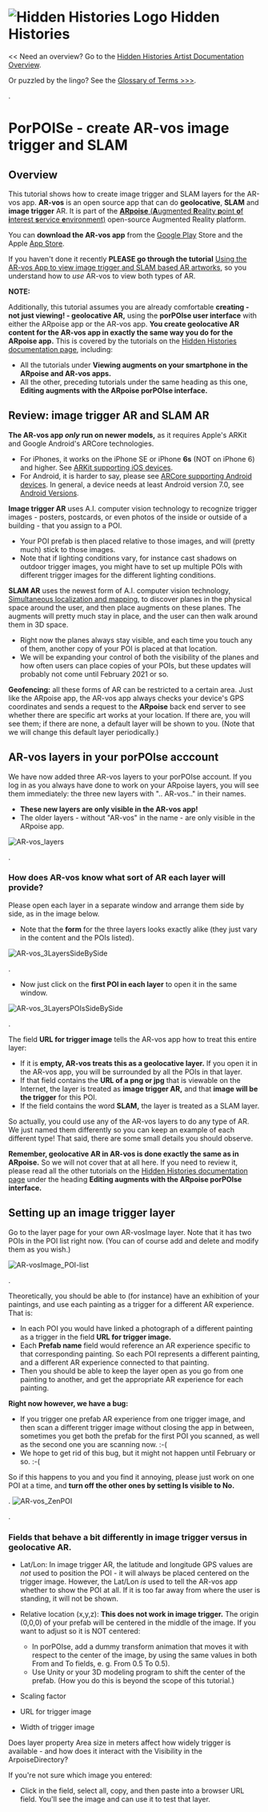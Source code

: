 # ![Hidden Histories Logo](images/hiddenhistories-logo.png) Hidden Histories
<< Need an overview? Go to the [Hidden Histories Artist Documentation Overview](http://hiddenhistoriesjtown.org/documentation).

Or puzzled by the lingo? See the [Glossary of Terms >>>](https://github.com/Hidden-Histories/Public-Resources/blob/master/documentation/ARpoiseGlossary.md#-hidden-histories-artists).

.

# PorPOISe - create AR-vos image trigger and SLAM

## Overview

This tutorial shows how to create image trigger and SLAM layers for the AR-vos app. **AR-vos** is an open source app that can do **geolocative**, **SLAM** and **image trigger** AR. It is part of the [**ARpoise** (**A**ugmented **R**eality **p**oint **o**f **i**nterest **s**ervice **e**nvironment)](http://arpoise.com/) open-source Augmented Reality platform.

You can **download the AR-vos app** from the [Google Play](https://play.google.com/store/apps/details?id=com.arpoise.ARvos) Store and the Apple [App Store](https://apps.apple.com/us/app/ar-vos/id1483218444). 

If you haven't done it recently **PLEASE go through the tutorial** [Using the AR-vos App to view image trigger and SLAM based AR artworks](https://github.com/Hidden-Histories/Public-Resources/blob/master/documentation/UsingAR-vosApp.md#-hidden-histories), so you understand how to *use* AR-vos to view both types of AR.

**NOTE:** 

Additionally, this tutorial assumes you are already comfortable **creating - not just viewing! - geolocative AR,** using the **porPOIse user interface** with either the ARpoise app or the AR-vos app. **You create geolocative AR content for the AR-vos app in exactly the same way you do for the ARpoise app.** This is covered by the tutorials on the [Hidden Histories documentation page](http://hiddenhistoriesjtown.org/documentation/), including:
- All the tutorials under **Viewing augments on your smartphone in the ARpoise and AR-vos apps.** 
- All the other, preceding tutorials under the same heading as this one, **Editing augments with the ARpoise porPOIse interface.**

## Review: image trigger AR and SLAM AR

**The AR-vos app *only* run on newer models,** as it requires Apple's ARKit and Google Android's ARCore technologies.
  - For iPhones, it works on the iPhone SE or iPhone **6s** (NOT on iPhone 6) and higher. See [ARKit supporting iOS devices](https://developer.apple.com/library/archive/documentation/DeviceInformation/Reference/iOSDeviceCompatibility/DeviceCompatibilityMatrix/DeviceCompatibilityMatrix.html).
  - For Android, it is harder to say, please see [ARCore supporting Android devices](https://developers.google.com/ar/discover/supported-devices). In general, a device needs at least Android version 7.0, see [Android Versions](https://source.android.com/setup/start/build-numbers).
  
**Image trigger AR** uses A.I. computer vision technology to recognize trigger images - posters, postcards, or even photos of the inside or outside of a building - that you assign to a POI.
- Your POI prefab is then placed relative to those images, and will (pretty much) stick to those images. 
- Note that if lighting conditions vary, for instance cast shadows on outdoor trigger images, you might have to set up multiple POIs with different trigger images for the different lighting conditions.

**SLAM AR** uses the newest form of A.I. computer vision technology, [Simultaneous localization and mapping](https://en.wikipedia.org/wiki/Simultaneous_localization_and_mapping), to discover planes in the physical space around the user, and then place augments on these planes. The augments will pretty much stay in place, and the user can then walk around them in 3D space.
- Right now the planes always stay visible, and each time you touch any of them, another copy of your POI is placed at that location.
- We will be expanding your control of both the visibility of the planes and how often users can place copies of your POIs, but these updates will probably not come until February 2021 or so.
   
**Geofencing:** all these forms of AR can be restricted to a certain area. Just like the ARpoise app, the AR-vos app always checks your device's GPS coordinates and sends a request to the **ARpoise** back end server to see whether there are specific art works at your location. If there are, you will see them; if there are none, a default layer will be shown to you. (Note that we will change this default layer periodically.)

## AR-vos layers in your porPOIse acccount

We have now added three AR-vos layers to your porPOIse account. If you log in as you always have done to work on your ARpoise layers, you will see them immediately: the three new layers with ".. AR-vos.." in their names.
- **These new layers are **only** visible in the AR-vos app!**
- The older layers - without "AR-vos" in the name - are only visible in the ARpoise app.

![AR-vos_layers](images/AR-vos_layers.png)

.
### How does AR-vos know what sort of AR each layer will provide?

Please open each layer in a separate window and arrange them side by side, as in the image below.
- Note that the **form** for the three layers looks exactly alike (they just vary in the content and the POIs listed).

![AR-vos_3LayersSideBySide](images/AR-vos_3LayersSideBySide.png)

.

- Now just click on the **first POI in each layer** to open it in the same window.

![AR-vos_3LayersPOIsSideBySide](images/AR-vos_3LayersPOIsSideBySide.png)

.

The field **URL for trigger image** tells the AR-vos app how to treat this entire layer:
- If it is **empty, AR-vos treats this as a geolocative layer.** If you open it in the AR-vos app, you will be surrounded by all the POIs in that layer.
- If that field contains the **URL of a png or jpg** that is viewable on the Internet, the layer is treated as **image trigger AR,** and that **image will be the trigger** for this POI.
- If the field contains the word **SLAM,** the layer is treated as a SLAM layer.

So actually, you could use any of the AR-vos layers to do any type of AR. We just named them differently so you can keep an example of each different type! That said, there are some small details you should observe.

**Remember, geolocative AR in AR-vos is done exactly the same as in ARpoise.** So we will not cover that at all here. If you need to review it, please read all the other tutorials on the [Hidden Histories documentation page](http://hiddenhistoriesjtown.org/documentation/) under the heading **Editing augments with the ARpoise porPOIse interface.**

## Setting up an image trigger layer

Go to the layer page for your own AR-vosImage layer. Note that it has two POIs in the POI list right now. (You can of course add and delete and modify them as you wish.)

![AR-vosImage_POI-list](images/AR-vosImage_POI-list.png)

.

Theoretically, you should be able to (for instance) have an exhibition of your paintings, and use each painting as a trigger for a different AR experience. That is: 
- In each POI you would have linked a photograph of a different painting as a trigger in the field **URL for trigger image.**
- Each **Prefab name** field would reference an AR experience specific to that corresponding painting. So each POI represents a different painting, and a different AR experience connected to that painting.
- Then you should be able to keep the layer open as you go from one painting to another, and get the appropriate AR experience for each painting.

**Right now however, we have a bug:**
- If you trigger one prefab AR experience from one trigger image, and then scan a different trigger image without closing the app in between, sometimes you get both the prefab for the first POI you scanned, as well as the second one you are scanning now. :-(
- We hope to get rid of this bug, but it might not happen until February or so. :-(

So if this happens to you and you find it annoying, please just work on one POI at a time, and **turn off the other ones by setting Is visible to No.**

. 
![AR-vos_ZenPOI](images/AR-vos_ZenPOI.png)

.

### Fields that behave a bit differently in image trigger versus in geolocative AR.

- Lat/Lon: In image trigger AR, the latitude and longitude GPS values are *not* used to position the POI - it will always be placed centered on the trigger image. However, the Lat/Lon *is* used to tell the AR-vos app whether to show the POI at all. If it is too far away from where the user is standing, it will not be shown.

- Relative location (x,y,z): **This does not work in image trigger.** The origin (0,0,0) of your prefab will be centered in the middle of the image. If you want to adjust so it is NOT centered:
  - In porPOIse, add a dummy transform animation that moves it with respect to the center of the image, by using the same values in both From and To fields, e. g. From 0.5 To 0.5).
  - Use Unity or your 3D modeling program to shift the center of the prefab. (How you do this is beyond the scope of this tutorial.)
- Scaling factor
- URL for trigger image
- Width of trigger image

Does layer property Area size in meters affect how widely trigger is available - and how does it interact with the Visibility in the ArpoiseDirectory?



If you're not sure which image you entered:
  - Click in the field, select all, copy, and then paste into a browser URL field. You'll see the image and can use it to test that layer.
